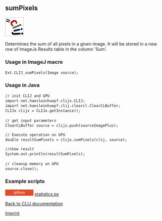 ## sumPixels
![Image](images/mini_clij1_logo.png)

Determines the sum of all pixels in a given image. It will be stored in a new row of ImageJs
Results table in the column 'Sum'.

### Usage in ImageJ macro
```
Ext.CLIJ_sumPixels(Image source);
```


### Usage in Java
```
// init CLIJ and GPU
import net.haesleinhuepf.clijx.CLIJ;
import net.haesleinhuepf.clij.clearcl.ClearCLBuffer;
CLIJx clijx = CLIJx.getInstance();

// get input parameters
ClearCLBuffer source = clijx.push(sourceImagePlus);
```

```
// Execute operation on GPU
double resultSumPixels = clijx.sumPixels(clij, source);
```

```
//show result
System.out.println(resultSumPixels);

// cleanup memory on GPU
source.close();
```




### Example scripts
<a href="https://github.com/clij/clij-docs/blob/master/src/main/jython/"><img src="images/language_jython.png" height="20"/></a> [statistics.py](https://github.com/clij/clij-docs/blob/master/src/main/jython/statistics.py)  


[Back to CLIJ documentation](https://clij.github.io/)

[Imprint](https://clij.github.io/imprint)

